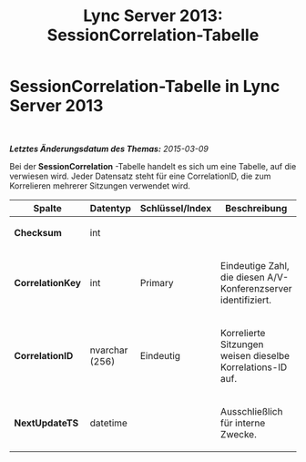 ﻿---
title: 'Lync Server 2013: SessionCorrelation-Tabelle'
TOCTitle: SessionCorrelation-Tabelle
ms:assetid: 041705e1-7290-464f-95f8-96256cfa2e3e
ms:mtpsurl: https://technet.microsoft.com/de-de/library/Gg398091(v=OCS.15)
ms:contentKeyID: 49293021
ms.date: 05/19/2016
mtps_version: v=OCS.15
ms.translationtype: HT
---

# SessionCorrelation-Tabelle in Lync Server 2013

 

_**Letztes Änderungsdatum des Themas:** 2015-03-09_

Bei der **SessionCorrelation** -Tabelle handelt es sich um eine Tabelle, auf die verwiesen wird. Jeder Datensatz steht für eine CorrelationID, die zum Korrelieren mehrerer Sitzungen verwendet wird.


<table>
<colgroup>
<col style="width: 25%" />
<col style="width: 25%" />
<col style="width: 25%" />
<col style="width: 25%" />
</colgroup>
<thead>
<tr class="header">
<th><strong>Spalte</strong></th>
<th><strong>Datentyp</strong></th>
<th><strong>Schlüssel/Index</strong></th>
<th><strong>Beschreibung</strong></th>
</tr>
</thead>
<tbody>
<tr class="odd">
<td><p><strong>Checksum</strong></p></td>
<td><p>int</p></td>
<td><p></p></td>
<td><p></p></td>
</tr>
<tr class="even">
<td><p><strong>CorrelationKey</strong></p></td>
<td><p>int</p></td>
<td><p>Primary</p></td>
<td><p>Eindeutige Zahl, die diesen A/V-Konferenzserver identifiziert.</p></td>
</tr>
<tr class="odd">
<td><p><strong>CorrelationID</strong></p></td>
<td><p>nvarchar (256)</p></td>
<td><p>Eindeutig</p></td>
<td><p>Korrelierte Sitzungen weisen dieselbe Korrelations-ID auf.</p></td>
</tr>
<tr class="even">
<td><p><strong>NextUpdateTS</strong></p></td>
<td><p>datetime</p></td>
<td><p> </p></td>
<td><p>Ausschließlich für interne Zwecke.</p></td>
</tr>
</tbody>
</table>

